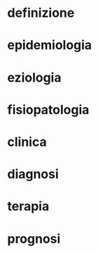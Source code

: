 # definizione

# epidemiologia

# eziologia

# fisiopatologia

# clinica

# diagnosi

# terapia

# prognosi